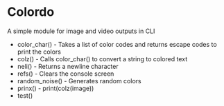 # Colordo
A simple module for image and video outputs in CLI
+ color_char() - Takes a list of color codes and returns escape codes to print the colors
+ colz() - Calls color_char() to convert a string to colored text
+ neli() - Returns a newline character
+ refs() - Clears the console screen
+ random_noise() - Generates random colors
+ prinx() - print(colz(image))
+ test()
